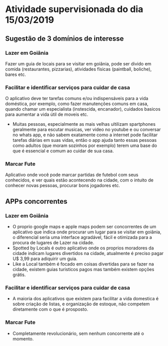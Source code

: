 # Atividade supervisionada do dia 15/03/2019

## Sugestão de 3 domínios de interesse

### Lazer em Goiânia
Fazer um guia de locais para se visitar em goiânia, pode ser divido em comida (restaurantes, pizzarias), atividades físicas
  (paintball, boliche), bares etc.
  
  
### Facilitar e identificar serviços para cuidar de casa
 O aplicativo deve ter tarefas comuns e/ou indispensáveis para a vida doméstica, por exemplo, como fazer manutenções comuns em casa, 
 quando chamar um especialista (instescida, encanador), cuidados basicos para aumentar a vida útil de moveis etc.
 - Muitas pessoas, especialmente as mais velhas ultilizam spartphones geralmente para escutar musicas, ver video no youtube e ou 
 conversar no whats app, e não sabem exatamente como a internet pode facilitar tarefas diárias em suas vidas, então o app ajuda tanto 
 essas pessoas como adultos (que moram sozinhos por exemplo) terem uma base do que é essencial e comum ao cuidar de sua casa.
  
 
 ### Marcar Fute
Aplicativo onde você pode marcar partidas de futebol com seus conhecidos, e ver quais estão acontecendo na cidade, com o intuito de 
  conhecer novas pessoas, procurar bons jogadores etc.


## APPs concorrentes

### Lazer em Goiânia
- O proprio google maps e apple maps podem ser concorrentes de um aplicativo que indica onde procurar um lugar para se visitar em goiânia, 
o diferencial seria uma interface agradável, fácil e otimizada para a procura de lugares de Lazer na cidade.
- Spotted by Locals é outro aplicativo onde os proprios moradores da cidade indicam lugares divertidos na cidade, atualmente é preciso
pagar U$ 3,99 para adiquirir um guia.
- Like a Local também é focado em coisas divertidas para se fazer na cidade, existem guias turisticos pagos mas também existem opções 
grátis.

### Facilitar e identificar serviços para cuidar de casa
- A maioria dos aplicativos que existem para facilitar a vida domestica é sobre criação de listas, e organização de estoque, não competem diretamente com o que é prosposto.

### Marcar Fute
- Completamente revolucionário, sem nenhum concorrente até o momento.
